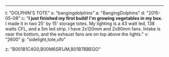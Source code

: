 ---
t: "DOLPHIN'S TOTE"
s: "bangingdolphins"
a: "BangingDolphins"
d: "2015-05-08"
c: "<strong>I just finished my first build! I'm growing vegetables in my box. </strong>I made it in two 25' by 15' storage totes. My lighting is a 43 watt led, 138 watts CFL, and a 5m led strip. I have 2x120mm and 2x80mm fans. Intake is near the bottom, and the exhaust fans are on top above the lights."
v: "2600"
g: "sidelight,tote,ufo"

z: "B001B1C4G0,B00M6SR1JM,B01B7BBEGO"
